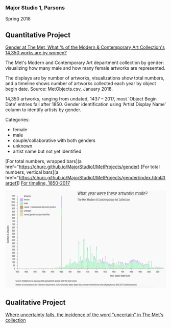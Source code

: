 
### Major Studio 1, Parsons
Spring 2018


## Quantitative Project

   [Gender at The Met, What % of the Modern & Contemporary Art Collection's 14,350 works are by women?](https://churc.github.io/MajorStudio1/MetProjects/gender) 
   
The Met's Modern and Contemporary Art department collection by gender: visualizing how many male and how many female artworks are represented. 

The displays are by number of artworks, visualizations show total numbers, and a timeline shows number of artworks collected each year by object begin date.
Source: MetObjects.csv, January 2018.

14,350 artworks, ranging from undated, 1437 – 2017, most 'Object Begin Date' entries fall after 1850.
Gender identification using ‘Artist Display Name’ column to identify artists by gender.

Categories:
- female
- male
- couple/collaborative with both genders
- unknown
- artist name but not yet identified

[For total numbers, wrapped bars](a href="https://churc.github.io/MajorStudio1/MetProjects/gender)
[For total numbers, vertical bars](a href="https://churc.github.io/MajorStudio1/MetProjects/gender/index.html#target1)
[For timeline, 1850-2017](https://churc.github.io/MajorStudio1/MetProjects/gender/#c3)


![by Year](MetProjects/gender/assets/image_timeline.png)



## Qualitative Project

   [Where uncertainty falls, the incidence of the word "uncertain" in The Met's collection](https://churc.github.io/MajorStudio1/MetProjectsQual/uncertainty)

